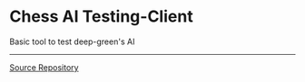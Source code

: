 # Chess AI Testing-Client

Basic tool to test deep-green's AI

---

[Source Repository](https://github.com/Luisnator/catc-kivski)
